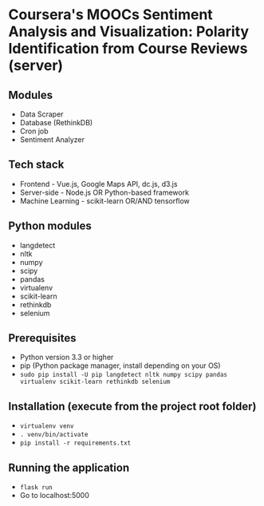 Coursera's MOOCs Sentiment Analysis and Visualization: Polarity Identification from Course Reviews (server)
===========================================================================================================

## Modules
* Data Scraper
* Database (RethinkDB)
* Cron job
* Sentiment Analyzer

## Tech stack
* Frontend - Vue.js, Google Maps API, dc.js, d3.js
* Server-side - Node.js OR Python-based framework
* Machine Learning - scikit-learn OR/AND tensorflow

## Python modules
* langdetect
* nltk
* numpy
* scipy
* pandas
* virtualenv
* scikit-learn
* rethinkdb
* selenium

## Prerequisites
* Python version 3.3 or higher
* pip (Python package manager, install depending on your OS)
* `sudo pip install -U pip langdetect nltk numpy scipy pandas virtualenv scikit-learn rethinkdb selenium`

## Installation (execute from the project root folder)
* `virtualenv venv`
* `. venv/bin/activate`
* `pip install -r requirements.txt`

## Running the application
* `flask run`
* Go to localhost:5000